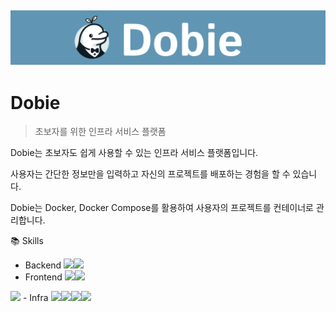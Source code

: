 ![dobie-banner](./assets/dobie-banner.PNG)
---

# Dobie 
> 초보자를 위한 인프라 서비스 플랫폼

Dobie는 초보자도 쉽게 사용할 수 있는 인프라 서비스 플랫폼입니다.

사용자는 간단한 정보만을 입력하고 자신의 프로젝트를 배포하는 경험을 할 수 있습니다.

Dobie는 Docker, Docker Compose를 활용하여 사용자의 프로젝트를 컨테이너로 관리합니다.

📚 Skills
- Backend 
<img src="https://img.shields.io/badge/springboot-6DB33F?style=for-the-badge&logo=springboot&logoColor=white"><img src="https://img.shields.io/badge/springsecurity-6DB33F?style=for-the-badge&logo=springsecurity&logoColor=white">
- Frontend 
<img src="https://img.shields.io/badge/React-61DAFB?style=for-the-badge&logo=React&logoColor=white"><img src="https://img.shields.io/badge/JavaScript-F7DF1E?style=for-the-badge&logo=JavaScript&logoColor=white">
<img src="https://img.shields.io/badge/MUI-007FFF?style=for-the-badge&logo=MUI&logoColor=white">
- Infra 
<img src="https://img.shields.io/badge/amazonec2-FF9900?style=for-the-badge&logo=amazonec2&logoColor=white"><img src="https://img.shields.io/badge/docker-2496ED?style=for-the-badge&logo=amazonec2&lodockerr=white"><img src="https://img.shields.io/badge/ubuntu-E95420?style=for-the-badge&logo=ubuntu&lodockerr=white"><img src="https://img.shields.io/badge/nginx-009639?style=for-the-badge&logo=nginx&lodockerr=white">

